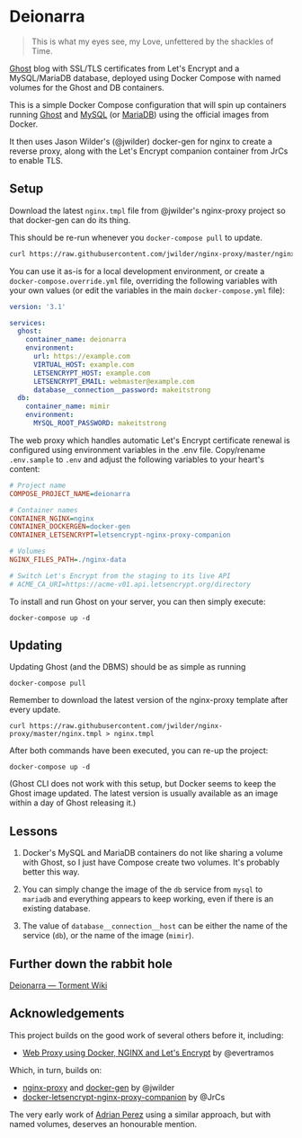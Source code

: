 # Deionarra

> This is what my eyes see, my Love, unfettered by the shackles of Time.

[Ghost](https://ghost.org) blog with SSL/TLS certificates from Let's Encrypt and a MySQL/MariaDB database, deployed using Docker Compose with named volumes for the Ghost and DB containers.

This is a simple Docker Compose configuration that will spin up containers running [Ghost](https://store.docker.com/images/ghost) and [MySQL](https://store.docker.com/images/mysql) (or [MariaDB](https://store.docker.com/images/mariadb)) using the official images from Docker.

It then uses Jason Wilder's (@jwilder) docker-gen for nginx to create a reverse proxy, along with the Let's Encrypt companion container from JrCs to enable TLS.

## Setup

Download the latest `nginx.tmpl` file from @jwilder's nginx-proxy project so that docker-gen can do its thing.

This should be re-run whenever you `docker-compose pull` to update.

```bash
curl https://raw.githubusercontent.com/jwilder/nginx-proxy/master/nginx.tmpl > nginx.tmpl
```

You can use it as-is for a local development environment, or create a `docker-compose.override.yml` file, overriding the following variables with your own values (or edit the variables in the main `docker-compose.yml` file):

```yaml
version: '3.1'

services:
  ghost:
    container_name: deionarra
    environment:
      url: https://example.com
      VIRTUAL_HOST: example.com
      LETSENCRYPT_HOST: example.com
      LETSENCRYPT_EMAIL: webmaster@example.com
      database__connection__password: makeitstrong
  db:
    container_name: mimir
    environment:
      MYSQL_ROOT_PASSWORD: makeitstrong
```

The web proxy which handles automatic Let's Encrypt certificate renewal is configured using environment variables in the .env file. Copy/rename `.env.sample` to `.env` and adjust the following variables to your heart's content:

```ini
# Project name
COMPOSE_PROJECT_NAME=deionarra

# Container names
CONTAINER_NGINX=nginx
CONTAINER_DOCKERGEN=docker-gen
CONTAINER_LETSENCRYPT=letsencrypt-nginx-proxy-companion

# Volumes
NGINX_FILES_PATH=./nginx-data

# Switch Let's Encrypt from the staging to its live API
# ACME_CA_URI=https://acme-v01.api.letsencrypt.org/directory
```

To install and run Ghost on your server, you can then simply execute:

`docker-compose up -d`

## Updating

Updating Ghost (and the DBMS) should be as simple as running

`docker-compose pull`

Remember to download the latest version of the nginx-proxy template after every update.

`curl https://raw.githubusercontent.com/jwilder/nginx-proxy/master/nginx.tmpl > nginx.tmpl`

After both commands have been executed, you can re-up the project:

`docker-compose up -d`

(Ghost CLI does not work with this setup, but Docker seems to keep the Ghost image updated. The latest version is usually available as an image within a day of Ghost releasing it.)

## Lessons

1. Docker's MySQL and MariaDB containers do not like sharing a volume with Ghost, so I just have Compose create two volumes. It's probably better this way.

2. You can simply change the image of the `db` service from `mysql` to `mariadb` and everything appears to keep working, even if there is an existing database.

3. The value of `database__connection__host` can be either the name of the service (`db`), or the name of the image (`mimir`).

## Further down the rabbit hole

[Deionarra — Torment Wiki](http://torment.wikia.com/wiki/Deionarra)

## Acknowledgements

This project builds on the good work of several others before it, including:

 - [Web Proxy using Docker, NGINX and Let's Encrypt](https://github.com/evertramos/docker-compose-letsencrypt-nginx-proxy-companion) by @evertramos

 Which, in turn, builds on:

  - [nginx-proxy](https://github.com/jwilder/nginx-proxy) and [docker-gen](https://index.docker.io/u/jwilder/docker-gen/) by @jwilder
  - [docker-letsencrypt-nginx-proxy-companion](https://github.com/JrCs/docker-letsencrypt-nginx-proxy-companion) by @JrCs

The very early work of [Adrian Perez](https://adrianperez.org/advanced-deployment-of-ghost-in-2-minutes-with-docker/) using a similar approach, but with named volumes, deserves an honourable mention.
